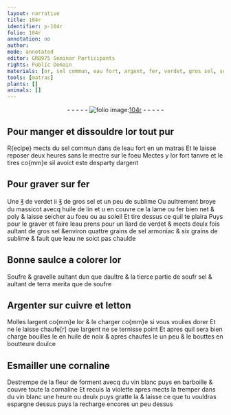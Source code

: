 ```yaml
---
layout: narrative
title: 104r
identifier: p-104r
folio: 104r
annotation: no
author:
mode: annotated
editor: GR8975 Seminar Participants
rights: Public Domain
materials: [or, sel commun, eau fort, argent, fer, verdet, gros sel, sublime, massicot, huile de lin, sel armoniac, eau, Soufre, gravelle, sel, terra merita, soufre, Argenter, cuivre, letton, huile de noix, boutteure, Esmailler, cornaline, fleur de forment, vin blanc, violette]
tools: [matras]
plants: []
animals: []
---
```


<div class="folio" align="center">- - - - - <a href="http://gallica.bnf.fr/ark:/12148/btv1b10500001g/f213.image" target="_blank"><img src="https://cu-mkp.github.io/2017-workshop-edition/assets/photo-icon.png" alt="folio image: " style="display:inline-block; margin-bottom:-3px;"/>104r</a> - - - - - </div>  
  

## Pour manger et dissouldre l<span class="m">or</span> tout pur

 
R{ecipe} mects du <span class="m">sel commun</span> dans de l<span class="m">eau fort</span> en un <span class="tl">matras</span>
 Et le laisse reposer deux heures sans le mectre sur le foeu
 Mectes y l<span class="m">or</span> fort tanvre et le tires co{mm}e sil avoict este
 desparty d<span class="m">argent</span>
 
 
  

## Pour graver sur <span class="m">fer</span>

 
Une ℥ de <span class="m">verdet</span> ii ℥ de <span class="m">gros sel</span> et un peu de <span class="m">sublime</span>
 Ou aultrement broye du <span class="m">massicot</span> avecq <span class="m">huile de lin</span> et
 u en couvre ce la lame ou <span class="m">fer</span> bien net & poly & laisse seicher
 au foeu ou au soleil Et tire dessus ce quil te plaira
 Puys pour le graver et faire leau prens pour un liard
 de <span class="m">verdet</span> & mects deulx fois aultant de <span class="m">gros sel</span> &environ
 quattre grains de <span class="m">sel armoniac</span> & six grains de <span class="m">sublime</span>
 & fault que l<span class="m">eau</span> ne soict pas chaulde
 
 
  

## Bonne saulce a colorer l<span class="m">or</span>

 
<span class="m">Soufre</span> & <span class="m">gravelle</span> aultant dun que daultre & la tierce
 partie de soufr <span class="m">sel</span> & aultant de <span class="m">terra merita</span> que de 
 <span class="m">soufre</span>
 
 
  

## <span class="m">Argenter</span> sur <span class="m">cuivre</span> et <span class="m">letton</span>

 
Molles l<span class="m">argent</span> co{mm}e l<span class="m">or</span> & le charger co{mm}e si vous voulies
 dorer Et ne le laisse chaufe[r] que l<span class="m">argent</span> ne se ternisse
 point Et apres quil sera bien charge bouilles le en <span class="m">huile
 de noix</span> & apres chaufes le un peu & le bouttes en <span class="m">boutteure</span>
 doulce
 
 
  

## <span class="m">Esmailler</span> une <span class="m">cornaline</span>

 
Destrempe de la <span class="m">fleur de forment</span> avecq du <span class="m">vin blanc</span> puys
 en barboille & couvre toute la <span class="m">cornaline</span> Et recuis la <span class="m">violette</span>
 apres mects la tremper dans du <span class="m">vin blanc</span> une heure ou deulx
 puys gratte la & laisse ce que tu vouldras espargne dessus
 puys la recharge encores un peu dessus
 
